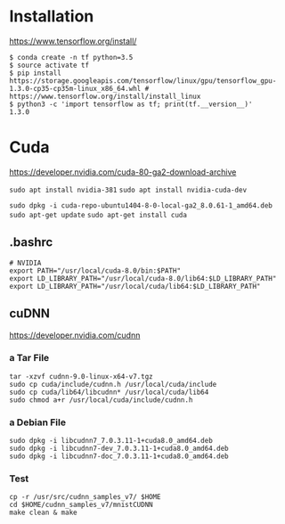<!-- TITLE: Tensorflow -->
<!-- SUBTITLE: A quick summary of Tensorflow -->

# Installation
https://www.tensorflow.org/install/
```
$ conda create -n tf python=3.5
$ source activate tf
$ pip install https://storage.googleapis.com/tensorflow/linux/gpu/tensorflow_gpu-1.3.0-cp35-cp35m-linux_x86_64.whl # https://www.tensorflow.org/install/install_linux
$ python3 -c 'import tensorflow as tf; print(tf.__version__)'
1.3.0
```

# Cuda
https://developer.nvidia.com/cuda-80-ga2-download-archive

`sudo apt install nvidia-381`
`sudo apt install nvidia-cuda-dev`

`sudo dpkg -i cuda-repo-ubuntu1404-8-0-local-ga2_8.0.61-1_amd64.deb`
`sudo apt-get update`
`sudo apt-get install cuda`

## .bashrc
```
# NVIDIA
export PATH="/usr/local/cuda-8.0/bin:$PATH"
export LD_LIBRARY_PATH="/usr/local/cuda-8.0/lib64:$LD_LIBRARY_PATH"
export LD_LIBRARY_PATH="/usr/local/cuda/lib64:$LD_LIBRARY_PATH"
```

## cuDNN
https://developer.nvidia.com/cudnn
### a Tar File
```
tar -xzvf cudnn-9.0-linux-x64-v7.tgz
sudo cp cuda/include/cudnn.h /usr/local/cuda/include
sudo cp cuda/lib64/libcudnn* /usr/local/cuda/lib64
sudo chmod a+r /usr/local/cuda/include/cudnn.h
```

### a Debian File
```
sudo dpkg -i libcudnn7_7.0.3.11-1+cuda8.0_amd64.deb
sudo dpkg -i libcudnn7-dev_7.0.3.11-1+cuda8.0_amd64.deb
sudo dpkg -i libcudnn7-doc_7.0.3.11-1+cuda8.0_amd64.deb
```

### Test
```
cp -r /usr/src/cudnn_samples_v7/ $HOME
cd $HOME/cudnn_samples_v7/mnistCUDNN
make clean & make
```